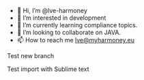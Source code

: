 - 👋 Hi, I’m @lve-harmoney
- 👀 I’m interested in development
- 🌱 I’m currently learning compliance topics.
- 💞️ I’m looking to collaborate on JAVA.
- 📫 How to reach me lve@myharmoney.eu

Test new branch

Test import with Sublime text

<!---
lve-harmoney/lve-harmoney is a ✨ special ✨ repository because its `README.md` (this file) appears on your GitHub profile.
You can click the Preview link to take a look at your changes.
--->
